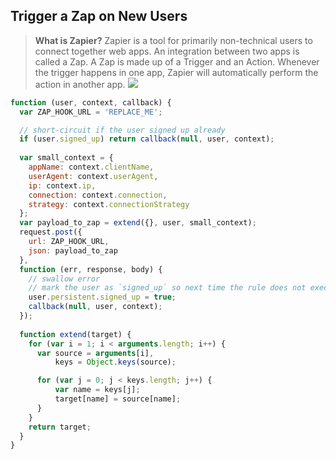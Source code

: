 ## Trigger a Zap on New Users

> **What is Zapier?** Zapier is a tool for primarily non-technical users to connect together web apps. An integration between two apps is called a Zap. A Zap is made up of a Trigger and an Action. Whenever the trigger happens in one app, Zapier will automatically perform the action in another app.
![](https://cloudup.com/cgwZds8MjA7+)



```js
function (user, context, callback) {
  var ZAP_HOOK_URL = 'REPLACE_ME';

  // short-circuit if the user signed up already
  if (user.signed_up) return callback(null, user, context);
  
  var small_context = {
    appName: context.clientName,
    userAgent: context.userAgent,
    ip: context.ip,
    connection: context.connection,
    strategy: context.connectionStrategy
  };
  var payload_to_zap = extend({}, user, small_context);
  request.post({
    url: ZAP_HOOK_URL,
    json: payload_to_zap
  }, 
  function (err, response, body) {
    // swallow error
    // mark the user as `signed_up` so next time the rule does not execute
    user.persistent.signed_up = true;
    callback(null, user, context);
  });
  
  function extend(target) {
    for (var i = 1; i < arguments.length; i++) {
      var source = arguments[i],
          keys = Object.keys(source);

      for (var j = 0; j < keys.length; j++) {
          var name = keys[j];
          target[name] = source[name];
      }
    }
    return target;
  }
}
```
